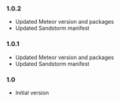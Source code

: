 ### 1.0.2
- Updated Meteor version and packages
- Updated Sandstorm manifest

### 1.0.1
- Updated Meteor version and packages
- Updated Sandstorm manifest

### 1.0
- Initial version
